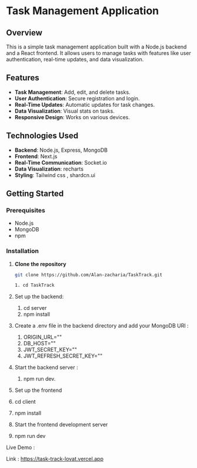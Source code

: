 # Task Management Application

## Overview
This is a simple task management application built with a Node.js backend and a React frontend. It allows users to manage tasks with features like user authentication, real-time updates, and data visualization.

## Features
- **Task Management**: Add, edit, and delete tasks.
- **User Authentication**: Secure registration and login.
- **Real-Time Updates**: Automatic updates for task changes.
- **Data Visualization**: Visual stats on tasks.
- **Responsive Design**: Works on various devices.

## Technologies Used
- **Backend**: Node.js, Express, MongoDB
- **Frontend**: Next.js
- **Real-Time Communication**: Socket.io
- **Data Visualization**: recharts
- **Styling**: Tailwind css , shardcn.ui

## Getting Started

### Prerequisites
- Node.js 
- MongoDB
- npm 

### Installation

1. **Clone the repository**
   ```bash
   git clone https://github.com/Alan-zacharia/TaskTrack.git 
   
   1. cd TaskTrack
   
2. Set up the backend:
   1. cd server
   2. npm install
  
3. Create a .env file in the backend directory and add your MongoDB URI :
   1. ORIGIN_URL=""
   2. DB_HOST=""
   3. JWT_SECRET_KEY=""
   4. JWT_REFRESH_SECRET_KEY=""
  
4. Start the backend server :
   1. npm run dev.
   
5. Set up the frontend
  1. cd client
  2. npm install
   
6. Start the frontend development server
  1. npm run dev   


Live Demo :

Link : https://task-track-lovat.vercel.app

